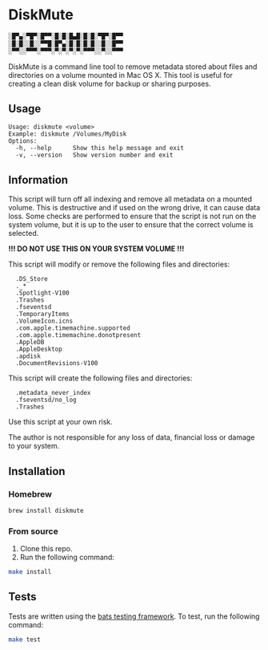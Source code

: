 # DiskMute

```bash
░█▀▄░▀█▀░█▀▀░█░█░█▄█░█░█░▀█▀░█▀▀
░█░█░░█░░▀▀█░█▀▄░█░█░█░█░░█░░█▀▀
░▀▀░░▀▀▀░▀▀▀░▀░▀░▀░▀░▀▀▀░░▀░░▀▀▀
```

DiskMute is a command line tool to remove metadata stored about files and directories on a volume mounted in Mac OS X. This tool is useful for creating a clean disk volume for backup or sharing purposes.

## Usage

```
Usage: diskmute <volume>
Example: diskmute /Volumes/MyDisk
Options:
  -h, --help      Show this help message and exit
  -v, --version   Show version number and exit
```

## Information

This script will turn off all indexing and remove all metadata on a mounted volume. This is destructive and if used on the wrong drive, it can cause data loss. Some checks are performed to ensure that the script is not run on the system volume, but it is up to the user to ensure that the correct volume is selected.

**!!! DO NOT USE THIS ON YOUR SYSTEM VOLUME !!!**

This script will modify or remove the following files and directories:
```
  .DS_Store
  ._*
  .Spotlight-V100
  .Trashes
  .fseventsd
  .TemporaryItems
  .VolumeIcon.icns
  .com.apple.timemachine.supported
  .com.apple.timemachine.donotpresent
  .AppleDB
  .AppleDesktop
  .apdisk
  .DocumentRevisions-V100
```

This script will create the following files and directories:
```
  .metadata_never_index
  .fseventsd/no_log
  .Trashes
```

Use this script at your own risk.

The author is not responsible for any loss of data, financial loss or damage to your system.

## Installation

### Homebrew

```bash
brew install diskmute
```

### From source

1. Clone this repo.
2. Run the following command:

```bash
make install
```

## Tests

Tests are written using the [bats testing framework](https://github.com/bats-core/bats-core). To test, run the following command:

```bash
make test
```